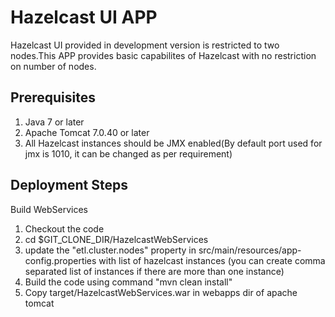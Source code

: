 Hazelcast UI APP
=============

Hazelcast UI provided in development version is restricted to two nodes.This APP provides basic capabilites of Hazelcast with no restriction on number of nodes.

Prerequisites
-------------

1. Java 7 or later
2. Apache Tomcat 7.0.40 or later
3. All Hazelcast instances should be JMX enabled(By default port used for jmx is 1010, it can be changed as per requirement)

Deployment Steps
----------------

Build WebServices

1. Checkout the code
2. cd $GIT_CLONE_DIR/HazelcastWebServices
3. update the "etl.cluster.nodes" property in src/main/resources/app-config.properties with list of hazelcast instances (you can create comma separated list of instances if there are more than one instance)
4. Build the code using command "mvn clean install"
5. Copy target/HazelcastWebServices.war in webapps dir of apache tomcat
